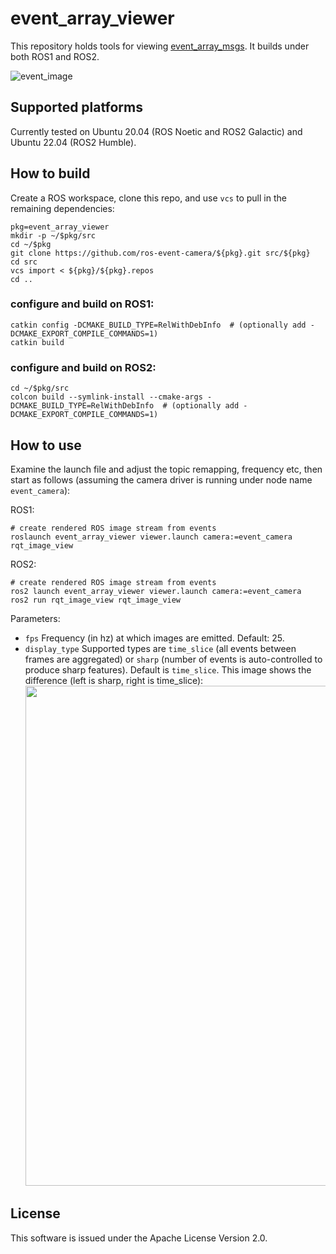 # event_array_viewer

This repository holds tools for viewing
[event_array_msgs](https://github.com/ros-event-camera/event_array_msgs). It
builds under both ROS1 and ROS2.

![event_image](images/event_viewer.png)

## Supported platforms

Currently tested on Ubuntu 20.04 (ROS Noetic and ROS2 Galactic) and
Ubuntu 22.04 (ROS2 Humble).


## How to build
Create a ROS workspace, clone this repo, and use ``vcs``
to pull in the remaining dependencies:

```
pkg=event_array_viewer
mkdir -p ~/$pkg/src
cd ~/$pkg
git clone https://github.com/ros-event-camera/${pkg}.git src/${pkg}
cd src
vcs import < ${pkg}/${pkg}.repos
cd ..
```

### configure and build on ROS1:

```
catkin config -DCMAKE_BUILD_TYPE=RelWithDebInfo  # (optionally add -DCMAKE_EXPORT_COMPILE_COMMANDS=1)
catkin build
```

### configure and build on ROS2:

```
cd ~/$pkg/src
colcon build --symlink-install --cmake-args -DCMAKE_BUILD_TYPE=RelWithDebInfo  # (optionally add -DCMAKE_EXPORT_COMPILE_COMMANDS=1)
```

## How to use

Examine the launch file and adjust the topic remapping, frequency
etc, then start as follows (assuming the camera driver is running
under node name ``event_camera``):

ROS1:
```
# create rendered ROS image stream from events
roslaunch event_array_viewer viewer.launch camera:=event_camera
rqt_image_view
```

ROS2:
```
# create rendered ROS image stream from events
ros2 launch event_array_viewer viewer.launch camera:=event_camera
ros2 run rqt_image_view rqt_image_view
```

Parameters:

- ``fps`` Frequency (in hz) at which images are emitted. Default: 25.
- ``display_type`` Supported types are ``time_slice`` (all events
  between frames are aggregated) or ``sharp`` (number of events is
  auto-controlled to produce sharp features). Default is
  ``time_slice``. This image shows the difference (left is sharp,
  right is time_slice): 
  <img src="images/time_slice_vs_sharp.png" width="800"/>

## License

This software is issued under the Apache License Version 2.0.
